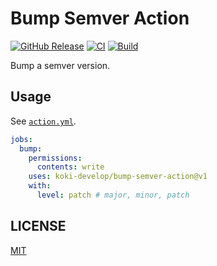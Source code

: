 # Bump Semver Action

[![GitHub Release](https://img.shields.io/github/v/release/koki-develop/bump-semver-action)](https://github.com/koki-develop/bump-semver-action/releases/latest)
[![CI](https://img.shields.io/github/actions/workflow/status/koki-develop/bump-semver-action/ci.yml?branch=main&logo=github&style=flat&label=ci)](https://github.com/koki-develop/bump-semver-action/actions/workflows/ci.yml)
[![Build](https://img.shields.io/github/actions/workflow/status/koki-develop/bump-semver-action/build.yml?branch=main&logo=github&style=flat&label=build)](https://github.com/koki-develop/bump-semver-action/actions/workflows/build.yml)

Bump a semver version.

## Usage

See [`action.yml`](./action.yml).

```yaml
jobs:
  bump:
    permissions:
      contents: write
    uses: koki-develop/bump-semver-action@v1
    with:
      level: patch # major, minor, patch
```

## LICENSE

[MIT](./LICENSE)
